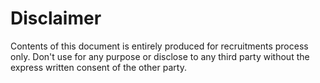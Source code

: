 # Disclaimer
Contents of this document is entirely produced for recruitments process only. Don't use for any purpose or disclose to any third party without the express written consent of the other party.
